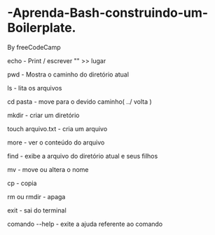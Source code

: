 # -Aprenda-Bash-construindo-um-Boilerplate.
By freeCodeCamp

echo                   -  Print / escrever   "" >> lugar

pwd                    - Mostra o caminho do diretório atual

ls                     - lita os arquivos

cd pasta               - move para o devido caminho( ../ volta )

mkdir <nome>           - criar um diretório

touch arquivo.txt      - cria um arquivo

more <arquivo>         - ver o conteúdo do arquivo

find                   - exibe a arquivo do diretório atual e seus filhos

mv <arquivo><path>     - move ou altera o nome

cp <arquivo><path>     - copia

rm ou rmdir            - apaga

exit                   - sai do terminal

comando --help - exite a ajuda referente ao comando
